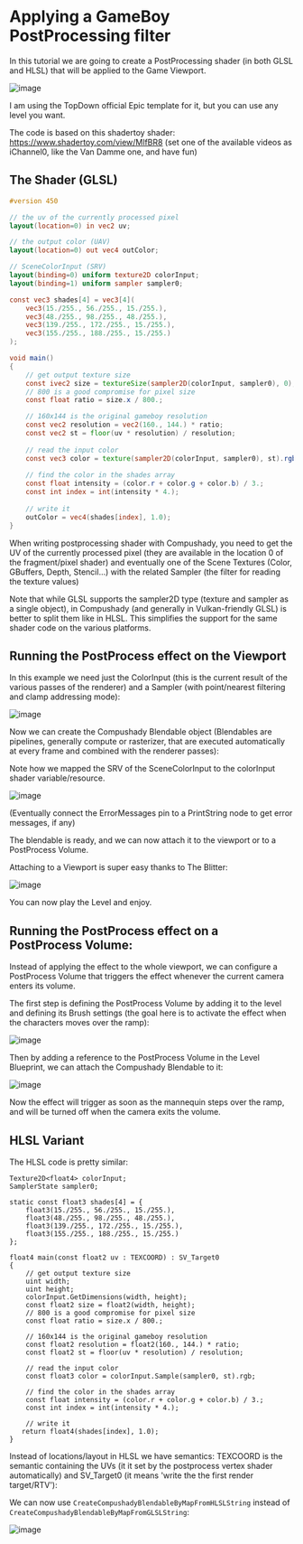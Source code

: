 # Applying a GameBoy PostProcessing filter

In this tutorial we are going to create a PostProcessing shader (in both GLSL and HLSL) that will be applied to the Game Viewport.

![image](..//Screenshots/GAMEBOY_000.png)

I am using the TopDown official Epic template for it, but you can use any level you want.

The code is based on this shadertoy shader: https://www.shadertoy.com/view/MlfBR8 (set one of the available videos as iChannel0, like the Van Damme one, and have fun)

## The Shader (GLSL)

```glsl
#version 450

// the uv of the currently processed pixel
layout(location=0) in vec2 uv;

// the output color (UAV)
layout(location=0) out vec4 outColor;

// SceneColorInput (SRV)
layout(binding=0) uniform texture2D colorInput;
layout(binding=1) uniform sampler sampler0;

const vec3 shades[4] = vec3[4](
    vec3(15./255., 56./255., 15./255.),
    vec3(48./255., 98./255., 48./255.),
    vec3(139./255., 172./255., 15./255.),
    vec3(155./255., 188./255., 15./255.)
);

void main()
{
    // get output texture size
    const ivec2 size = textureSize(sampler2D(colorInput, sampler0), 0);
    // 800 is a good compromise for pixel size
    const float ratio = size.x / 800.; 

    // 160x144 is the original gameboy resolution
    const vec2 resolution = vec2(160., 144.) * ratio;
    const vec2 st = floor(uv * resolution) / resolution;
    
    // read the input color
	const vec3 color = texture(sampler2D(colorInput, sampler0), st).rgb;
    
    // find the color in the shades array
    const float intensity = (color.r + color.g + color.b) / 3.;
    const int index = int(intensity * 4.);
    
    // write it
    outColor = vec4(shades[index], 1.0);
}
```

When writing postprocessing shader with Compushady, you need to get the UV of the currently processed pixel (they are available in the location 0 of the fragment/pixel shader) and eventually one of the Scene Textures (Color, GBuffers, Depth, Stencil...) with the related Sampler (the filter for reading the texture values)

Note that while GLSL supports the sampler2D type (texture and sampler as a single object), in Compushady (and generally in Vulkan-friendly GLSL) is better to split them like in HLSL. This simplifies the support for the same shader code on the various platforms.

## Running the PostProcess effect on the Viewport

In this example we need just the ColorInput (this is the current result of the various passes of the renderer) and a Sampler (with point/nearest filtering and clamp addressing mode):

![image](../Screenshots/GAMEBOY_001.png)

Now we can create the Compushady Blendable object (Blendables are pipelines, generally compute or rasterizer, that are executed automatically at every frame and combined with the renderer passes):

Note how we mapped the SRV of the SceneColorInput to the colorInput shader variable/resource. 

![image](../Screenshots/GAMEBOY_002.png)

(Eventually connect the ErrorMessages pin to a PrintString node to get error messages, if any)

The blendable is ready, and we can now attach it to the viewport or to a PostProcess Volume.

Attaching to a Viewport is super easy thanks to The Blitter:

![image](../Screenshots/GAMEBOY_003.png)

You can now play the Level and enjoy.

## Running the PostProcess effect on a PostProcess Volume:

Instead of applying the effect to the whole viewport, we can configure a PostProcess Volume that triggers the effect whenever the current camera enters its volume.

The first step is defining the PostProcess Volume by adding it to the level and defining its Brush settings (the goal here is to activate the effect when the characters moves over the ramp):

![image](../Screenshots/GAMEBOY_004.png)

Then by adding a reference to the PostProcess Volume in the Level Blueprint, we can attach the Compushady Blendable to it:

![image](../Screenshots/GAMEBOY_005.png)

Now the effect will trigger as soon as the mannequin steps over the ramp, and will be turned off when the camera exits the volume.

## HLSL Variant

The HLSL code is pretty similar:

```hlsl
Texture2D<float4> colorInput;
SamplerState sampler0;

static const float3 shades[4] = {
    float3(15./255., 56./255., 15./255.),
    float3(48./255., 98./255., 48./255.),
    float3(139./255., 172./255., 15./255.),
    float3(155./255., 188./255., 15./255.)
};

float4 main(const float2 uv : TEXCOORD) : SV_Target0
{
    // get output texture size
    uint width;
    uint height;
    colorInput.GetDimensions(width, height);
    const float2 size = float2(width, height);
    // 800 is a good compromise for pixel size
    const float ratio = size.x / 800.; 

    // 160x144 is the original gameboy resolution
    const float2 resolution = float2(160., 144.) * ratio;
    const float2 st = floor(uv * resolution) / resolution;
    
    // read the input color
    const float3 color = colorInput.Sample(sampler0, st).rgb;
    
    // find the color in the shades array
    const float intensity = (color.r + color.g + color.b) / 3.;
    const int index = int(intensity * 4.);
    
    // write it
   return float4(shades[index], 1.0);
}
```

Instead of locations/layout in HLSL we have semantics: TEXCOORD is the semantic containing the UVs (it it set by the postprocess vertex shader automatically) and SV_Target0 (it means 'write the the first render target/RTV'):

We can now use `CreateCompushadyBlendableByMapFromHLSLString` instead of `CreateCompushadyBlendableByMapFromGLSLString`:

![image](../Screenshots/GAMEBOY_006.png)
